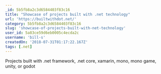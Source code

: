 ```yaml
---
_id: 5b5fb8a2c3d6584403f83c16
title: "Showcase of projects built with .net technology"
url: 'https://builtwithdot.net/'
category: 5b5fb8a2c3d6584403f83c16
slug: 'showcase-of-projects-built-with-net-technology'
user_id: 5a83ce59d6eb0005c4ecda2c
username: 'bill-s'
createdOn: '2018-07-31T01:17:22.167Z'
tags: [.net]
---
```


Projects built with .net framework, .net core, xamarin, mono, mono game, unity, or godot
